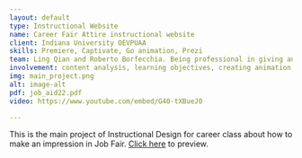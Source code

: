 ```yaml
---
layout: default
type: Instructional Website
name: Career Fair Attire instructional website
client: Indiana University OEVPUAA
skills: Premiere, Captivate, Go animation, Prezi
team: Ling Qian and Roberto Borfecchia. Being professional in giving and receiving constructive feedback, and supportive to each other in terms of risk-taking.
involvement: content analysis, learning objectives, creating animation, making quiz.
img: main_project.png
alt: image-alt
pdf: job_aid22.pdf
video: https://www.youtube.com/embed/G40-tXBueJ0

---
```

This is the main project of Instructional Design for career class about how to make an impression in Job Fair. 
<a href="https://roborf.wixsite.com/career" target="_blank">Click here</a> to preview.


